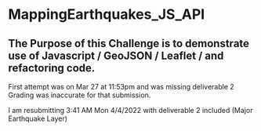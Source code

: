 # MappingEarthquakes_JS_API
## The Purpose of this Challenge is to demonstrate use of Javascript / GeoJSON / Leaflet / and refactoring code.

First attempt was on Mar 27 at 11:53pm and was missing deliverable 2
Grading was inaccurate for that submission.

I am resubmitting 3:41 AM Mon 4/4/2022 with deliverable 2 included (Major Earthquake Layer)

